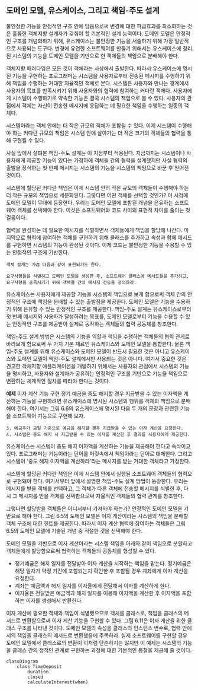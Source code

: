 ## 도메인 모델, 유스케이스, 그리고 책임-주도 설계
불안정한 기능을 안정적인 구조 안에 담음으로써 변경에 대한 파급효과를 최소화하는 것은 훌륭한 객체지향 설계자가 갖춰야 할 기본적인 설계 능력이다. 도메인 모델은 안정적인 구조를 개념화하기 위해, 유스케이스는 불안정한 기능을 서술하기 위해 가장 일반적으로 사용되는 도구다. 변경에 유연한 소프트웨어를 만들기 위해서는 유스케이스에 정리된 시스템의 기능을 도메인 모델을 기반으로 한 객체들의 책임으로 분배해야 한다.

객체지향 패러다임은 모든 것이 객체라는 사상에서 출발한다. 따라서 유스케이스에 명시된 기능을 구현하는 프로그래머는 시스템을 사용자로부터 전송된 메시지를 수행하기 위해 책임을 수행하는 거대한 자율적인 객체로 본다. 시스템은 사용자와 만나는 경계에서 사용자의 목표를 만족시키기 위해 사용자와의 협력에 참여하는 커다란 객체다. 사용자에게 시스템이 수행하기로 약속한 기능은 결국 시스템의 책임으로 볼 수 있다. 사용자의 관점에서 객체는 자신이 전송한 메시지에 응답하는 데 필요한 책임을 수행하는 일종의 객체다. 

시스템이라는 객체 안에는 더 작은 규모의 객체가 포함될 수 있다. 이제 시스템이 수행해야 하는 커다란 규모의 책임은 시스템 안에 살아가는 더 작은 크기의 객체들의 협력을 통해 구현될 수 있다.

사실 앞에서 살펴본 책임-주도 설계는 이 지점부터 적용된다. 지금까지는 시스템이나 사용자에게 제공할 기능이 있다는 가정하에 객체들 간의 협력을 설계했지만 사실 협력의 출발을 장식하는 첫 번째 메시지는 시스템의 기능을 시스템의 책임으로 바꾼 후 얻어진 것이다.

시스템에 할당된 커다란 책임은 이제 시스템 안의 작은 규모의 객체들이 수행해야 하는 더 작은 규모의 책임으로 세분화된다. 그렇다면 어떤 객체를 선택할 것인가? 이 시점에 도메인 모델이 무대에 등장한다. 우리는 도메인 모델에 포함된 개념을 은유하는 소프트웨어 객체를 선택해야 한다. 이것은 소프트웨어와 코드 사이의 표현적 차이를 줄이는 첫걸음이다.

협력을 완성하는 데 필요한 메시지를 식별하면서 객체들에게 책임을 할당해 나간다. 마지막으로 협력에 참여하는 객체를 구현하기 위해 클래스를 추가하고 속성과 함께 메서드를 구현하면 시스템의 기능이 완성된 것이다. 이제 코드는 불안정한 기능을 수용할 수 있는 안정적인 구조에 기반한다.

```text
객체 설계는 가끔 다음과 같이 표현되기도 한다.

요구사항들을 식별하고 도메인 모델을 생성한 후, 소프트웨어 클래스에 메서드들을 추가하고, 요구사항을 충족시키기 위해 객체들 간의 메시지 전송을 정의하라.
```

유스케이스는 사용자에게 제공할 기능을 시스템의 책임으로 보게 함으로써 객체 간의 안정적인 구조에 책임을 분배할 수 있는 출발점을 제공한다. 도메인 모델은 기능을 수용하기 위해 은유할 수 있는 안정적인 구조를 제공한다. 책임-주도 설계는 유스케이스로부터 첫 번째 메시지와 사용자가 달성하려는 목표를, 도메인 모델로부터 기능을 수용할 수 있는 안정적인 구조를 제공받아 실제로 동작하는 객체들의 협력 공동체를 창조한다.

책임-주도 설계 방법은 시스템의 기능을 역할과 책임을 수행하는 객체들의 협력 관게로 바라보게 함으로써 두 가지 기본 재료인 유스케이스와 도메인 모델을 통합한다. 물론 책임-주도 설계를 위해 유스케이스와 도메인 모델이 반드시 필요한 것은 아니고 유스케이스와 도메인 모델이 책임-주도 설계에서만 사용되는 것은 아니다. 여기서 중요한 것은 견고한 객체지향 애플리케이션을 개발하기 위해서는 사용자의 관점에서 시스템의 기능을 명시하고, 사용자와 설계자가 공유하는 안정적인 구조를 기반으로 기능을 책임으로 변환하는 체계적인 절차를 따라야 한다는 것이다.

**예제**
이자 계산 기능 구현
정기 예금을 중도 해지할 경우 지급받을 수 있는 이자액을 계산하는 기능을 구현하려면 유스케이스에 명시된 시스템의 행위를 객체의 책임으로 분배해야 한다. 여기서는 그림 6.6의 유스케이스에 명시된 다음 두 개의 문장과 관련된 기능을 소프트웨어 기능으로 구현해 보자.

```text
3. 예금주가 금일 기준으로 예금을 해지할 경우 지급받을 수 있는 이자 계산을 요청한다.
4. 시스템은 중도 해지 시 지급받을 수 있는 이자를 계산한 후 결과를 사용자에게 제공한다.
```

유스케이스는 시스템이 중도 해지 이자액을 계산하는 기능을 제공해야 한다고 속삭이고 있다. 프로그래머는 기능이라는 단어를 머릿속에서 책임이라는 단어로 대체한다. 그리고 시스템이 '중도 해지 이자액을 계산하라'라는 메시지를 받는 거대한 객체라고 가정한다.

시스템에 할당된 커다란 책임은 이제 시스템 안에서 실행될 소프트웨어 객체들의 협력으로 구현돼야 한다. 여기서부터 앞에서 설명한 책임-주도 설계 방법이 등장한다. 우리는 메시지를 받을 객체를 선택하고, 그 객체가 다른 객체에 전송할 메시지를 식별한 후, 다시 그 메시지를 받을 객체를 선택함으로써 자율적인 객체들의 협력 관게를 창조한다.

그렇다면 할당받을 객체들은 어디서부터 가져와야 하는가? 안정적인 도메인 모델을 기반으로 해야 한다. 그림 6.5의 도메인 모델은 이자 게산이라는 시스템의 책임을 분배할 객체 구조에 대한 힌트를 제공한다. 따라서 이자 계산 협력에 참여하는 객체들은 그림 6.5의 도메인 모델에 기술된 개념 중 적절한 것을 선택해야 한다.

도메인 모델을 기반으로 이자 게산이라는 시스템 책임을 아래와 같이 책임으로 분할하고 객체들에게 할당함으로써 협력하는 객체들의 공동체를 형성할 수 있다.

- 정기예금은 해지 일자를 전달받아 이자 계산을 시작하는 책임을 맡는다. 정기예금은 해당 일자가 약정 기간에 포함되는지 확인한 후 포함될 경우 계좌에게 이자 계산을 요청한다.
- 계좌는 예금액과 해지 일자를 이자율에게 전달해서 이자를 계산하게 한다.
- 이자율은 전달받은 예금액과 해지 일자를 이용해 이자액을 계산한 후 이자액을 포함하는 이자를 생성해서 반환한다.

이자 게산에 필요한 객체와 책임이 식별됐으므로 객체를 클래스로, 책임을 클래스의 메서드로 변환함으로써 이자 게산 기능을 구현할 수 있다. 그림 6.11은 이자 게산을 위한 클래스 구조를 나타낸 것이다. 도메인 모델의 속성을 클래스의 인스턴스 변수로, 협력 안에서의 책임을 클래스의 메서드로 변환했음에 주목하라. 실제 소프트웨어를 구현할 경우 도메인 모델에서 클래스로의 변환이 이처럼 단순하지는 않지만 이 예제는 시스템의 기능을 클래스 간의 정적인 관계로 구현하는 과정에 대한 기본적인 통찰을 제공해 줄 것이다.

```mermaid
classDiagram
	class TimeDeposit
		duration
		closed
		calculateInterest(when)
```